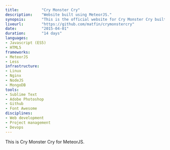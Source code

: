 ```yaml
---
title: 			"Cry Monster Cry"
description:	"Website built using MeteorJS."
synopsis:		"This is the official website for Cry Monster Cry built using MeteorJS."
liveurl:		"https://github.com/matfin/crymonstercry"
date:			"2015-04-01"
duration:		"14 days"
languages: 		
- Javascript (ES5)
- HTML5
frameworks:
- MeteorJS
- Less
infrastructure:
- Linux
- Nginx
- NodeJS
- MongoDB
tools: 
- Sublime Text
- Adobe Photoshop
- Github
- Font Awesome
disciplines:
- Web development
- Project management
- Devops
---
```


This is Cry Monster Cry for MeteorJS.